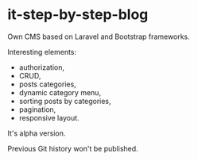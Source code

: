 # it-step-by-step-blog

Own CMS based on Laravel and Bootstrap frameworks.

Interesting elements:
- authorization,
- CRUD,
- posts categories,
- dynamic category menu,
- sorting posts by categories,
- pagination,
- responsive layout.

It's alpha version.

Previous Git history won't be published.

